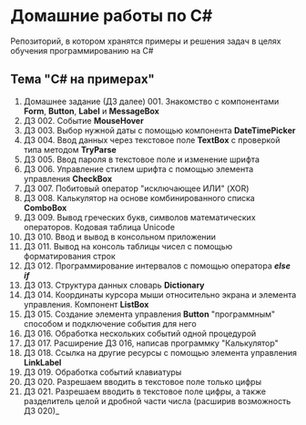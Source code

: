 # Домашние работы по C#
Репозиторий, в котором хранятся примеры и решения задач в целях обучения программированию на C#

## Тема "C# на примерах"

1. Домашнее задание (ДЗ далее) 001. Знакомство с компонентами **Form**, **Button**, **Label** и **MessageBox**
2. ДЗ 002. Событие **MouseHover**
3. ДЗ 003. Выбор нужной даты с помощью компонента **DateTimePicker**
4. ДЗ 004. Ввод данных через текстовое поле **TextBox** с проверкой типа методом **TryParse**
5. ДЗ 005. Ввод пароля в текстовое поле и изменение шрифта
6. ДЗ 006. Управление стилем шрифта с помощью элемента управления **CheckBox**
7. ДЗ 007. Побитовый оператор "исключающее ИЛИ" (XOR)
8. ДЗ 008. Калькулятор на основе комбинированного списка **ComboBox**
9. ДЗ 009. Вывод греческих букв, символов математических операторов. Кодовая таблица Unicode
10. ДЗ 010. Ввод и вывод в консольном приложении
11. ДЗ 011. Вывод на консоль таблицы чисел с помощью форматирования строк
12. ДЗ 012. Программирование интервалов с помощью оператора ***else if***
13. ДЗ 013. Структура данных словарь **Dictionary**
14. ДЗ 014. Координаты курсора мыши относительно экрана и элемента управления. Компонент **ListBox**
15. ДЗ 015. Создание элемента управления **Button** "программным" способом и подключение события для него
16. ДЗ 016. Обработка нескольких событий одной процедурой
17. ДЗ 017. Расширение ДЗ 016, написав программку "Калькулятор"
18. ДЗ 018. Ссылка на другие ресурсы с помощью элемента управления **LinkLabel**
19. ДЗ 019. Обработка событий клавиатуры
20. ДЗ 020. Разрешаем вводить в текстовое поле только цифры
21. ДЗ 021. Разрешаем вводить в текстовое поле цифры, а также разделитель целой и дробной части числа (расширив возможность ДЗ 020)_